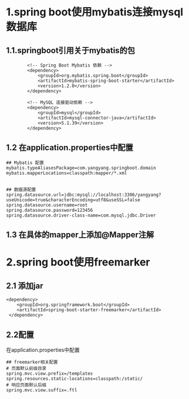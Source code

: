 # 1.spring boot使用mybatis连接mysql数据库
## 1.1.springboot引用关于mybatis的包

```
        <!-- Spring Boot Mybatis 依赖 -->
        <dependency>
            <groupId>org.mybatis.spring.boot</groupId>
            <artifactId>mybatis-spring-boot-starter</artifactId>
            <version>1.2.0</version>
        </dependency>

        <!-- MySQL 连接驱动依赖 -->
        <dependency>
            <groupId>mysql</groupId>
            <artifactId>mysql-connector-java</artifactId>
            <version>5.1.39</version>
        </dependency>
```
## 1.2 在application.properties中配置
```
## Mybatis 配置
mybatis.typeAliasesPackage=com.yangyang.springboot.domain
mybatis.mapperLocations=classpath:mapper/*.xml


## 数据源配置
spring.datasource.url=jdbc:mysql://localhost:3306/yangyang?useUnicode=true&characterEncoding=utf8&useSSL=false
spring.datasource.username=root
spring.datasource.password=123456
spring.datasource.driver-class-name=com.mysql.jdbc.Driver

```

## 1.3 在具体的mapper上添加@Mapper注解

# 2.spring boot使用freemarker

## 2.1 添加jar
```
<dependency>
    <groupId>org.springframework.boot</groupId>
    <artifactId>spring-boot-starter-freemarker</artifactId>
 </dependency>

```

## 2.2配置
在application.properties中配置
```
## freemarker相关配置
# 页面默认前缀目录
spring.mvc.view.prefix=/templates
spring.resources.static-locations=classpath:/static/
# 响应页面默认后缀
spring.mvc.view.suffix=.ftl
```

